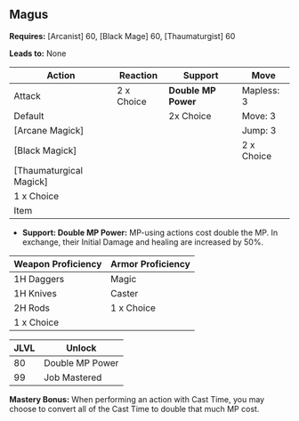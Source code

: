 ## Magus

**Requires:** [Arcanist] 60, [Black Mage] 60, [Thaumaturgist] 60

**Leads to:** None

| Action                  | Reaction   | Support             | Move |
| ---                     | ---        | ---                 | ---  |
| Attack                  | 2 x Choice | **Double MP Power** | Mapless: 3
| Default                 |            | 2x Choice           | Move: 3
| [Arcane Magick]         |            |                     | Jump: 3
| [Black Magick]          |            |                     | 2 x Choice
| [Thaumaturgical Magick] |            |                     |
| 1 x Choice              |            |                     |
| Item                    |            |                     |

- **Support: Double MP Power:** MP-using actions cost double the MP. In exchange, their Initial Damage and healing are increased by 50%.

| Weapon Proficiency | Armor Proficiency |
| ---                | ---               |
| 1H Daggers         | Magic
| 1H Knives          | Caster
| 2H Rods            | 1 x Choice
| 1 x Choice         |

| JLVL | Unlock |
| ---  | ---    |
| 80 | Double MP Power
| 99 | Job Mastered

**Mastery Bonus:** When performing an action with Cast Time, you may choose to convert all of the Cast Time to double that much MP cost.

